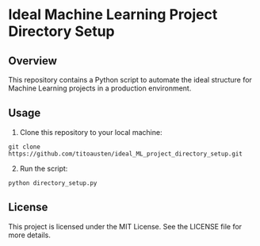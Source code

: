 # Ideal Machine Learning Project Directory Setup

## Overview
This repository contains a Python script to automate the ideal structure for Machine Learning projects in a production environment.

## Usage
1. Clone this repository to your local machine:
```
git clone https://github.com/titoausten/ideal_ML_project_directory_setup.git
```

2. Run the script:
```
python directory_setup.py
```


## License
This project is licensed under the MIT License. See the LICENSE file for more details.
